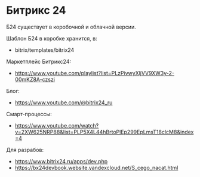 # Битрикс 24
Б24 существует в коробочной и облачной версии.

Шаблон Б24 в коробке хранится, в:
- bitrix/templates/bitrix24

Маркетплейс Битрикс24:
- https://www.youtube.com/playlist?list=PLzPivwyXljVV9XW3y-2-00mKZ8A-czszi

Блог:
- https://www.youtube.com/@bitrix24_ru

Смарт-процессы:
- https://www.youtube.com/watch?v=2XW625NRP88&list=PLP5X4L44hBrtoPlEp299EpLmsT18clcM8&index=4

Для разрабов:
- https://www.bitrix24.ru/apps/dev.php
- https://bx24devbook.website.yandexcloud.net/S_cego_nacat.html
